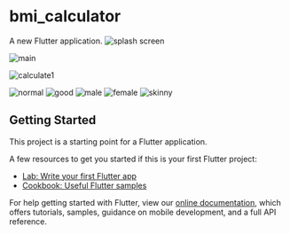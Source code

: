 # bmi_calculator

A new Flutter application.
![splash screen](https://user-images.githubusercontent.com/72139490/100257545-d82e9300-2f67-11eb-83a4-e74e87e94d16.jpg)

![main](https://user-images.githubusercontent.com/72139490/100259571-2ba1e080-2f6a-11eb-9f1a-a595fa4f7171.jpg)

![calculate1](https://user-images.githubusercontent.com/72139490/100259551-280e5980-2f6a-11eb-9bdc-2985b28e462f.jpg)

![normal](https://user-images.githubusercontent.com/72139490/100259581-2f356780-2f6a-11eb-8628-80474809121e.jpg)
![good](https://user-images.githubusercontent.com/72139490/100259592-32c8ee80-2f6a-11eb-8142-ecc019502cd0.jpg)
![male](https://user-images.githubusercontent.com/72139490/100259612-365c7580-2f6a-11eb-8068-6247529716b2.jpg)
![female](https://user-images.githubusercontent.com/72139490/100259621-39576600-2f6a-11eb-8594-4c767590a479.jpg)
![skinny](https://user-images.githubusercontent.com/72139490/100259634-3ceaed00-2f6a-11eb-9752-791647824ae0.jpg)




## Getting Started

This project is a starting point for a Flutter application.

A few resources to get you started if this is your first Flutter project:

- [Lab: Write your first Flutter app](https://flutter.dev/docs/get-started/codelab)
- [Cookbook: Useful Flutter samples](https://flutter.dev/docs/cookbook)

For help getting started with Flutter, view our
[online documentation](https://flutter.dev/docs), which offers tutorials,
samples, guidance on mobile development, and a full API reference.
